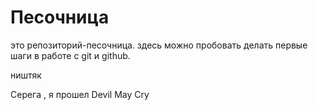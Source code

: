 Песочница
=======

это репозиторий-песочница. здесь можно пробовать делать первые шаги в работе с git и github.

ништяк


Серега , я  прошел Devil May Cry
